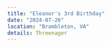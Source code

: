 ```yaml
---
title: "Eleanor's 3rd Birthday"
date: "2024-07-26"
location: "Brambleton, VA"
details: Threenager
---
```


